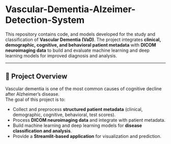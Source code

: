 # Vascular-Dementia-Alzeimer-Detection-System
This repository contains code, and models developed for the study and classification of **Vascular Dementia (VaD)**. The project integrates **clinical, demographic, cognitive, and behavioral patient metadata** with **DICOM neuroimaging data** to build and evaluate machine learning and deep learning models for improved diagnosis and analysis.

---

## 🔬 Project Overview

Vascular dementia is one of the most common causes of cognitive decline after Alzheimer’s disease.  
The goal of this project is to:

- Collect and preprocess **structured patient metadata** (clinical, demographic, cognitive, behavioral, test scores).  
- Process **DICOM neuroimaging data** and integrate with patient metadata.  
- Build machine learning and deep learning models for **disease classification and analysis**.  
- Provide a **Streamlit-based application** for visualization and prediction.  

